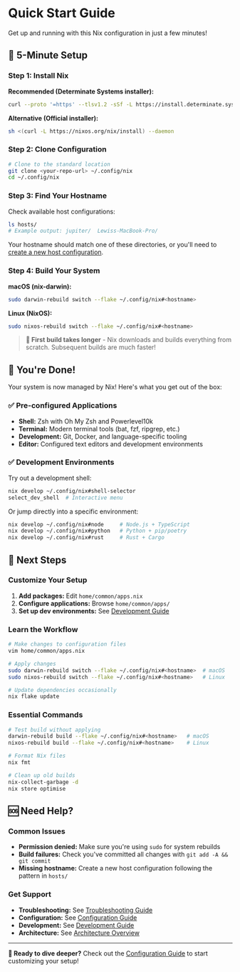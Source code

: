 # Quick Start Guide

Get up and running with this Nix configuration in just a few minutes!

## 🚀 5-Minute Setup

### Step 1: Install Nix

**Recommended (Determinate Systems installer):**
```bash
curl --proto '=https' --tlsv1.2 -sSf -L https://install.determinate.systems/nix | sh -s -- install
```

**Alternative (Official installer):**
```bash
sh <(curl -L https://nixos.org/nix/install) --daemon
```

### Step 2: Clone Configuration

```bash
# Clone to the standard location
git clone <your-repo-url> ~/.config/nix
cd ~/.config/nix
```

### Step 3: Find Your Hostname

Check available host configurations:
```bash
ls hosts/
# Example output: jupiter/  Lewiss-MacBook-Pro/
```

Your hostname should match one of these directories, or you'll need to [create a new host configuration](configuration.md#adding-hosts).

### Step 4: Build Your System

**macOS (nix-darwin):**
```bash
sudo darwin-rebuild switch --flake ~/.config/nix#<hostname>
```

**Linux (NixOS):**
```bash
sudo nixos-rebuild switch --flake ~/.config/nix#<hostname>
```

> **🔄 First build takes longer** - Nix downloads and builds everything from scratch. Subsequent builds are much faster!

## 🎉 You're Done!

Your system is now managed by Nix! Here's what you get out of the box:

### ✅ Pre-configured Applications
- **Shell:** Zsh with Oh My Zsh and Powerlevel10k
- **Terminal:** Modern terminal tools (bat, fzf, ripgrep, etc.)
- **Development:** Git, Docker, and language-specific tooling
- **Editor:** Configured text editors and development environments

### ✅ Development Environments
Try out a development shell:
```bash
nix develop ~/.config/nix#shell-selector
select_dev_shell  # Interactive menu
```

Or jump directly into a specific environment:
```bash
nix develop ~/.config/nix#node     # Node.js + TypeScript
nix develop ~/.config/nix#python   # Python + pip/poetry
nix develop ~/.config/nix#rust     # Rust + Cargo
```

## 🔧 Next Steps

### Customize Your Setup
1. **Add packages:** Edit `home/common/apps.nix`
2. **Configure applications:** Browse `home/common/apps/`
3. **Set up dev environments:** See [Development Guide](development.md)

### Learn the Workflow
```bash
# Make changes to configuration files
vim home/common/apps.nix

# Apply changes
sudo darwin-rebuild switch --flake ~/.config/nix#<hostname>  # macOS
sudo nixos-rebuild switch --flake ~/.config/nix#<hostname>   # Linux

# Update dependencies occasionally
nix flake update
```

### Essential Commands
```bash
# Test build without applying
darwin-rebuild build --flake ~/.config/nix#<hostname>   # macOS
nixos-rebuild build --flake ~/.config/nix#<hostname>    # Linux

# Format Nix files
nix fmt

# Clean up old builds
nix-collect-garbage -d
nix store optimise
```

## 🆘 Need Help?

### Common Issues
- **Permission denied:** Make sure you're using `sudo` for system rebuilds
- **Build failures:** Check you've committed all changes with `git add -A && git commit`
- **Missing hostname:** Create a new host configuration following the pattern in `hosts/`

### Get Support
- **Troubleshooting:** See [Troubleshooting Guide](troubleshooting.md)
- **Configuration:** See [Configuration Guide](configuration.md)
- **Development:** See [Development Guide](development.md)
- **Architecture:** See [Architecture Overview](../reference/architecture.md)

---

**🎯 Ready to dive deeper?** Check out the [Configuration Guide](configuration.md) to start customizing your setup!
